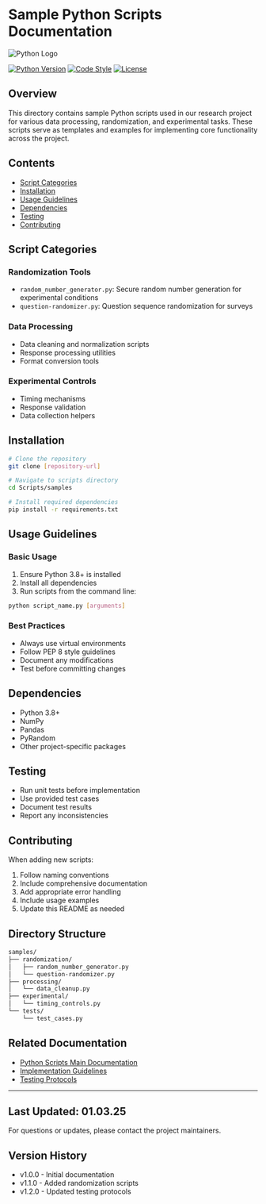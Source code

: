 # Sample Python Scripts Documentation

![Python Logo](https://www.python.org/static/community_logos/python-logo.png)

[![Python Version](https://img.shields.io/badge/python-3.8%2B-blue.svg)](https://www.python.org/downloads/)
[![Code Style](https://img.shields.io/badge/code%20style-PEP8-brightgreen.svg)](https://www.python.org/dev/peps/pep-0008/)
[![License](https://img.shields.io/badge/license-MIT-blue.svg)](LICENSE)

## Overview

This directory contains sample Python scripts used in our research project for various data processing, randomization, and experimental tasks. These scripts serve as templates and examples for implementing core functionality across the project.

## Contents

- [Script Categories](#script-categories)
- [Installation](#installation)
- [Usage Guidelines](#usage-guidelines)
- [Dependencies](#dependencies)
- [Testing](#testing)
- [Contributing](#contributing)

## Script Categories

### Randomization Tools

- `random_number_generator.py`: Secure random number generation for experimental conditions
- `question-randomizer.py`: Question sequence randomization for surveys

### Data Processing

- Data cleaning and normalization scripts
- Response processing utilities
- Format conversion tools

### Experimental Controls

- Timing mechanisms
- Response validation
- Data collection helpers

## Installation

```bash
# Clone the repository
git clone [repository-url]

# Navigate to scripts directory
cd Scripts/samples

# Install required dependencies
pip install -r requirements.txt
```

## Usage Guidelines

### Basic Usage

1. Ensure Python 3.8+ is installed
2. Install all dependencies
3. Run scripts from the command line:

```bash
python script_name.py [arguments]
```

### Best Practices

- Always use virtual environments
- Follow PEP 8 style guidelines
- Document any modifications
- Test before committing changes

## Dependencies

- Python 3.8+
- NumPy
- Pandas
- PyRandom
- Other project-specific packages

## Testing

- Run unit tests before implementation
- Use provided test cases
- Document test results
- Report any inconsistencies

## Contributing

When adding new scripts:

1. Follow naming conventions
2. Include comprehensive documentation
3. Add appropriate error handling
4. Include usage examples
5. Update this README as needed

## Directory Structure

```bash
samples/
├── randomization/
│   ├── random_number_generator.py
│   └── question-randomizer.py
├── processing/
│   └── data_cleanup.py
├── experimental/
│   └── timing_controls.py
└── tests/
    └── test_cases.py

```

## Related Documentation

- [Python Scripts Main Documentation](../Python/README.md)
- [Implementation Guidelines](../Guidelines.md)
- [Testing Protocols](../tests/README.md)

---

## Last Updated: 01.03.25

For questions or updates, please contact the project maintainers.

## Version History

- v1.0.0 - Initial documentation
- v1.1.0 - Added randomization scripts
- v1.2.0 - Updated testing protocols
